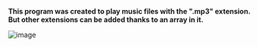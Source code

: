 **This program was created to play music files with the ".mp3" extension. But other extensions can be added thanks to an array in it.**

![image](https://user-images.githubusercontent.com/92857033/235761332-905315fa-0fea-41cd-83b8-c56669779805.png)
